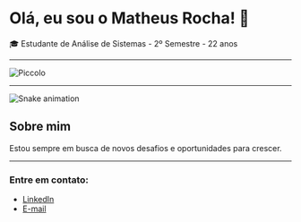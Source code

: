 # Olá, eu sou o Matheus Rocha! 👋

🎓 Estudante de Análise de Sistemas - 2º Semestre - 22 anos

---

![Piccolo](https://i.redd.it/2uha1pm7gbt91.gif)

---

![Snake animation](https://github.com/matheus-rocha/matheus-rocha/blob/output/github-contribution-grid-snake.svg)


## Sobre mim

Estou sempre em busca de novos desafios e oportunidades para crescer.

---

### Entre em contato:
- [LinkedIn](https://www.linkedin.com/in/matheus-rocha-894921266/)
- [E-mail](rochamts2002@gmail.com)
